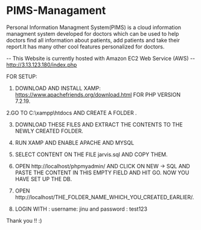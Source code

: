 # PIMS-Managament

Personal Information Managment System(PIMS) is a cloud information managment system developed for doctors which can be used to help doctors find all information about patients, add patients and take their report.It has many other cool features personalized for doctors.

-- This Website is currently hosted with Amazon EC2 Web Service (AWS) --
 http://3.13.123.180/index.php


FOR SETUP:

1. DOWNLOAD AND INSTALL XAMP: https://www.apachefriends.org/download.html FOR PHP VERSION 7.2.19.

2.GO TO C:\xampp\htdocs AND CREATE A FOLDER .

3. DOWNLOAD THESE FILES AND EXTRACT THE CONTENTS TO THE NEWLY CREATED FOLDER.

4. RUN XAMP AND ENABLE APACHE AND MYSQL

5. SELECT CONTENT ON THE FILE jarvis.sql AND COPY THEM.

6. OPEN http://localhost/phpmyadmin/ AND CLICK ON NEW -> SQL AND PASTE THE CONTENT IN THIS EMPTY FIELD AND HIT GO. NOW YOU HAVE SET UP THE DB.

7. OPEN http://localhost/THE_FOLDER_NAME_WHICH_YOU_CREATED_EARLIER/.

8. LOGIN WITH : username: jinu and password : test123
  
Thank you !! :)
